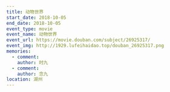 ```yaml
---
title: 动物世界
start_date: 2018-10-05
end_date: 2018-10-05
event_type: movie
event_name: 动物世界
event_url: https://movie.douban.com/subject/26925317/
event_img: http://1929.lufeihaidao.top/douban_26925317.png
memories:
  - comment: 
    author: 时九
  - comment: 
    author: 念九
location: 湖州
---
```

